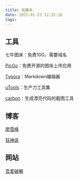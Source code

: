 ```yaml
---
title: 收藏夹
date: 2021-01-23 12:25:18
tags:
---
```



<meta name="referrer" content="no-referrer"/>
<!-- more -->



## 工具

七牛图床：免费10G，需要域名

[PicGo](https://molunerfinn.com/PicGo)：免费开源的图床上传应用

[Typora](https://www.typora.io/)：Markdown编辑器

[uTools](https://u.tools/)：生产力工具集

[carbon](https://carbon.now.sh/)：生成漂亮代码的截图工具

## 博客

[廖雪峰](https://www.liaoxuefeng.com/)

[狂神说](https://kuangstudy.com/)

## 网站

[吾爱破解](https://www.52pojie.cn/)

